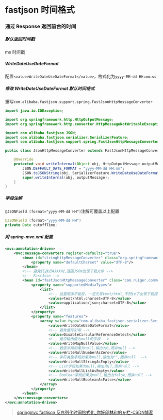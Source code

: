 # fastjson 时间格式

### 通过 Response 返回前台的时间

##### 默认返回时间戳

ms 时间戳

##### WriteDateUseDateFormat

配置`<value>WriteDateUseDateFormat</value>`，格式化为`yyyy-MM-dd HH:mm:ss`

##### 修改 WriteDateUseDateFormat 默认时间格式

重写`com.alibaba.fastjson.support.spring.FastJsonHttpMessageConverter`

```java
import java.io.IOException;

import org.springframework.http.HttpOutputMessage;
import org.springframework.http.converter.HttpMessageNotWritableException;

import com.alibaba.fastjson.JSON;
import com.alibaba.fastjson.serializer.SerializerFeature;
import com.alibaba.fastjson.support.spring.FastJsonHttpMessageConverter;

public class JsonHttpMessageConverter extends FastJsonHttpMessageConverter {

    @Override
    protected void writeInternal(Object obj, HttpOutputMessage outputMessage) throws IOException, HttpMessageNotWritableException {
        JSON.DEFFAULT_DATE_FORMAT = "yyyy-MM-dd HH:mm";
        JSON.toJSONString(obj, SerializerFeature.WriteDateUseDateFormat);
        super.writeInternal(obj, outputMessage);
    }
}
```

##### 字段注解

`@JSONField (format="yyyy-MM-dd HH")`注解可覆盖以上配置

```java
@JSONField (format="yyyy-MM-dd HH")
private Date cutoffTime;
```

##### 附 spring-mvc.xml 配置

```xml
<mvc:annotation-driven>
    <mvc:message-converters register-defaults="true">
        <bean id="stringHttpMessageConverter" class="org.springframework.http.converter.StringHttpMessageConverter">  
            <property name="defaultCharset" value="UTF-8"/>  
        </bean>
        <!-- 避免IE执行AJAX时,返回JSON出现下载文件 -->
        <!-- FastJson -->
        <bean id="fastJsonHttpMessageConverter" class="com.ruiger.common.JsonHttpMessageConverter">
            <property name="supportedMediaTypes">
                <list>
                    <!-- 这里顺序不能反，一定先写text/html,不然ie下出现下载提示 -->
                    <value>text/html;charset=UTF-8</value>
                    <value>application/json;charset=UTF-8</value>
                </list>
            </property>
            <property name="features">
                <array value-type="com.alibaba.fastjson.serializer.SerializerFeature">
                    <value>WriteDateUseDateFormat</value>
                    <!-- 避免循环引用 -->
                    <value>DisableCircularReferenceDetect</value>
                    <!-- 是否输出值为null的字段 -->
                    <value>WriteMapNullValue</value>
                    <!-- 数值字段如果为null,输出为0,而非null -->
                    <value>WriteNullNumberAsZero</value>
                    <!-- 字符类型字段如果为null,输出为"",而非null  -->
                    <value>WriteNullStringAsEmpty</value>
                    <!-- List字段如果为null,输出为[],而非null -->
                    <value>WriteNullListAsEmpty</value>
                    <!-- Boolean字段如果为null,输出为false,而非null -->
                    <value>WriteNullBooleanAsFalse</value>
                </array>
            </property>
        </bean>
    </mvc:message-converters>
</mvc:annotation-driven>
```

> [springmvc fastjson 反序列化时间格式化_你好邱林和的专栏-CSDN博客](https://blog.csdn.net/nihaoqiulinhe/article/details/67635061)